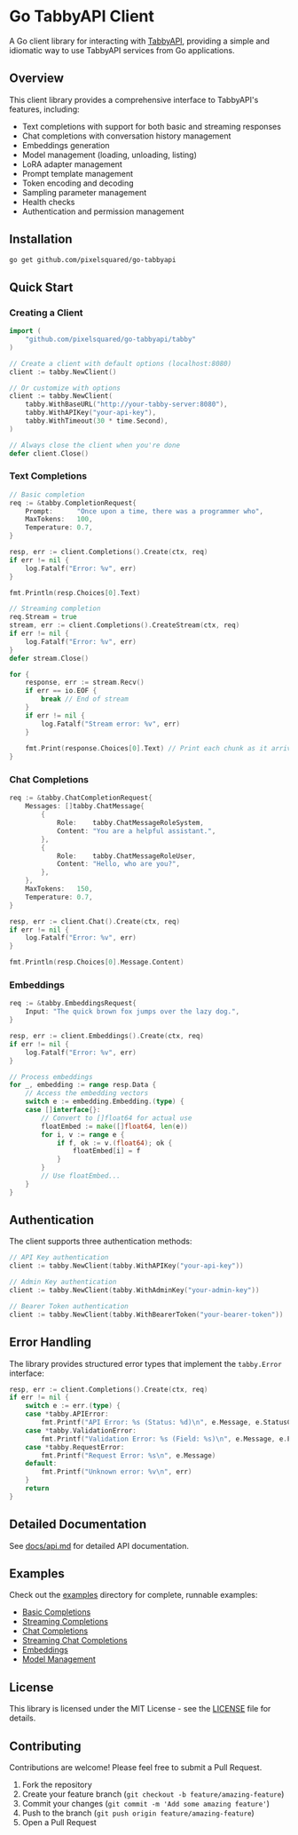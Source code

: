 # Go TabbyAPI Client

A Go client library for interacting with [TabbyAPI](https://github.com/TabbyML/tabby), providing a simple and idiomatic way to use TabbyAPI services from Go applications.

## Overview

This client library provides a comprehensive interface to TabbyAPI's features, including:

- Text completions with support for both basic and streaming responses
- Chat completions with conversation history management
- Embeddings generation
- Model management (loading, unloading, listing)
- LoRA adapter management
- Prompt template management
- Token encoding and decoding
- Sampling parameter management
- Health checks
- Authentication and permission management

## Installation

```bash
go get github.com/pixelsquared/go-tabbyapi
```

## Quick Start

### Creating a Client

```go
import (
    "github.com/pixelsquared/go-tabbyapi/tabby"
)

// Create a client with default options (localhost:8080)
client := tabby.NewClient()

// Or customize with options
client := tabby.NewClient(
    tabby.WithBaseURL("http://your-tabby-server:8080"),
    tabby.WithAPIKey("your-api-key"),
    tabby.WithTimeout(30 * time.Second),
)

// Always close the client when you're done
defer client.Close()
```

### Text Completions

```go
// Basic completion
req := &tabby.CompletionRequest{
    Prompt:      "Once upon a time, there was a programmer who",
    MaxTokens:   100,
    Temperature: 0.7,
}

resp, err := client.Completions().Create(ctx, req)
if err != nil {
    log.Fatalf("Error: %v", err)
}

fmt.Println(resp.Choices[0].Text)

// Streaming completion
req.Stream = true
stream, err := client.Completions().CreateStream(ctx, req)
if err != nil {
    log.Fatalf("Error: %v", err)
}
defer stream.Close()

for {
    response, err := stream.Recv()
    if err == io.EOF {
        break // End of stream
    }
    if err != nil {
        log.Fatalf("Stream error: %v", err)
    }
    
    fmt.Print(response.Choices[0].Text) // Print each chunk as it arrives
}
```

### Chat Completions

```go
req := &tabby.ChatCompletionRequest{
    Messages: []tabby.ChatMessage{
        {
            Role:    tabby.ChatMessageRoleSystem,
            Content: "You are a helpful assistant.",
        },
        {
            Role:    tabby.ChatMessageRoleUser,
            Content: "Hello, who are you?",
        },
    },
    MaxTokens:   150,
    Temperature: 0.7,
}

resp, err := client.Chat().Create(ctx, req)
if err != nil {
    log.Fatalf("Error: %v", err)
}

fmt.Println(resp.Choices[0].Message.Content)
```

### Embeddings

```go
req := &tabby.EmbeddingsRequest{
    Input: "The quick brown fox jumps over the lazy dog.",
}

resp, err := client.Embeddings().Create(ctx, req)
if err != nil {
    log.Fatalf("Error: %v", err)
}

// Process embeddings
for _, embedding := range resp.Data {
    // Access the embedding vectors
    switch e := embedding.Embedding.(type) {
    case []interface{}:
        // Convert to []float64 for actual use
        floatEmbed := make([]float64, len(e))
        for i, v := range e {
            if f, ok := v.(float64); ok {
                floatEmbed[i] = f
            }
        }
        // Use floatEmbed...
    }
}
```

## Authentication

The client supports three authentication methods:

```go
// API Key authentication
client := tabby.NewClient(tabby.WithAPIKey("your-api-key"))

// Admin Key authentication
client := tabby.NewClient(tabby.WithAdminKey("your-admin-key"))

// Bearer Token authentication
client := tabby.NewClient(tabby.WithBearerToken("your-bearer-token"))
```

## Error Handling

The library provides structured error types that implement the `tabby.Error` interface:

```go
resp, err := client.Completions().Create(ctx, req)
if err != nil {
    switch e := err.(type) {
    case *tabby.APIError:
        fmt.Printf("API Error: %s (Status: %d)\n", e.Message, e.StatusCode)
    case *tabby.ValidationError:
        fmt.Printf("Validation Error: %s (Field: %s)\n", e.Message, e.Field)
    case *tabby.RequestError:
        fmt.Printf("Request Error: %s\n", e.Message)
    default:
        fmt.Printf("Unknown error: %v\n", err)
    }
    return
}
```

## Detailed Documentation

See [docs/api.md](docs/api.md) for detailed API documentation.

## Examples

Check out the [examples](examples) directory for complete, runnable examples:

- [Basic Completions](examples/completions/basic)
- [Streaming Completions](examples/completions/streaming)
- [Chat Completions](examples/chat/basic)
- [Streaming Chat Completions](examples/chat/streaming)
- [Embeddings](examples/embeddings/basic)
- [Model Management](examples/models)

## License

This library is licensed under the MIT License - see the [LICENSE](LICENSE) file for details.

## Contributing

Contributions are welcome! Please feel free to submit a Pull Request.

1. Fork the repository
2. Create your feature branch (`git checkout -b feature/amazing-feature`)
3. Commit your changes (`git commit -m 'Add some amazing feature'`)
4. Push to the branch (`git push origin feature/amazing-feature`)
5. Open a Pull Request